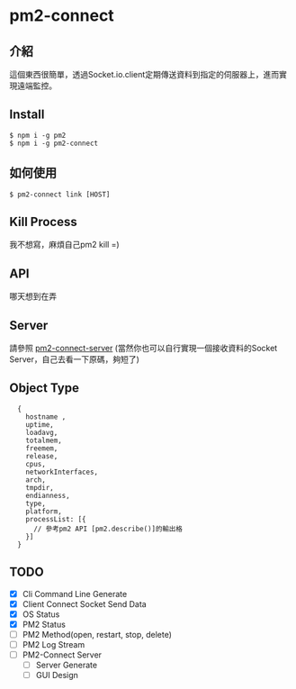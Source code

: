 # pm2-connect

## 介紹

這個東西很簡單，透過Socket.io.client定期傳送資料到指定的伺服器上，進而實現遠端監控。

## Install
```
$ npm i -g pm2
$ npm i -g pm2-connect
```

## 如何使用

```
$ pm2-connect link [HOST]
```

## Kill Process

我不想寫，麻煩自己pm2 kill =)

## API

哪天想到在弄

## Server

請參照 [pm2-connect-server](https://github.com/kudorori/pm2-connect-server) (當然你也可以自行實現一個接收資料的Socket Server，自己去看一下原碼，夠短了)

## Object Type

```
  {
    hostname ,
    uptime,
    loadavg,
    totalmem,
    freemem,
    release,
    cpus,
    networkInterfaces,
    arch,
    tmpdir,
    endianness,
    type,
    platform,
    processList: [{
      // 參考pm2 API [pm2.describe()]的輸出格
    }]
  }
```


## TODO
- [X] Cli Command Line Generate
- [X] Client Connect Socket Send Data
- [X] OS Status
- [X] PM2 Status
- [ ] PM2 Method(open, restart, stop, delete)
- [ ] PM2 Log Stream
- [ ] PM2-Connect Server
  - [ ] Server Generate
  - [ ] GUI Design
